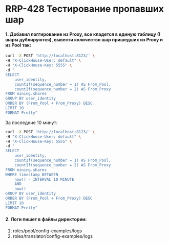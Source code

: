 # RRP-428 Тестирование пропавших шар

#### 1. Добавил логгирование из Proxy, все кладется в единую таблицу (!шары дублируются), вывести количество шар пришедших из Proxy и из Pool так:

```bash
curl -X POST 'http://localhost:8123/' \
-H "X-ClickHouse-User: default" \
-H "X-ClickHouse-Key: 5555" \
-d "
SELECT 
    user_identity,
    countIf(sequence_number = 1) AS From_Pool,
    countIf(sequence_number = 2) AS From_Proxy
FROM mining.shares
GROUP BY user_identity
ORDER BY (From_Pool + From_Proxy) DESC
LIMIT 10
FORMAT Pretty"
```

За последние 10 минут:

```bash
curl -X POST 'http://localhost:8123/' \
-H "X-ClickHouse-User: default" \
-H "X-ClickHouse-Key: 5555" \
-d "
SELECT 
    user_identity,
    countIf(sequence_number = 1) AS From_Pool,
    countIf(sequence_number = 2) AS From_Proxy
FROM mining.shares
WHERE timestamp BETWEEN 
    now() - INTERVAL 10 MINUTE 
    AND 
    now()
GROUP BY user_identity
ORDER BY (From_Pool + From_Proxy) DESC
LIMIT 10
FORMAT Pretty"
```

#### 2. Логи пишет в файлы директории: 

1. roles/pool/config-examples/logs
2. roles/translator/config-examples/logs
